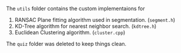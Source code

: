 The `utils` folder contains the custom implementaions for 

1. RANSAC Plane fitting algorithm used in segmentation. (`segment.h`)
2. KD-Tree algorithm for nearest neighbor search. (`kdtree.h`)
3. Euclidean Clustering algorithm. (`cluster.cpp`)

The `quiz` folder was deleted to keep things clean.